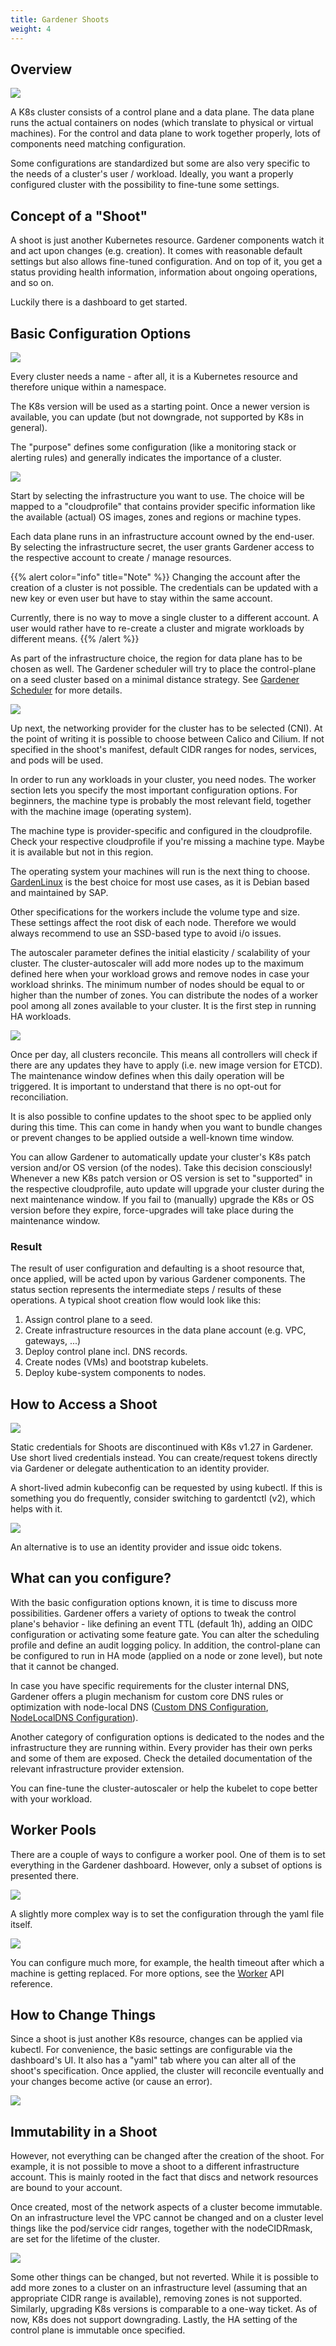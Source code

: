 ```yaml
---
title: Gardener Shoots
weight: 4
---
```


## Overview

![](./images/k8s-cluster.png)

A K8s cluster consists of a control plane and a data plane. The data plane runs the actual containers on nodes (which translate to physical or virtual machines). For the control and data plane to work together properly, lots of components need matching configuration.

Some configurations are standardized but some are also very specific to the needs of a cluster's user / workload. Ideally, you want a properly configured cluster with the possibility to fine-tune some settings.

## Concept of a "Shoot"

A shoot is just another Kubernetes resource. Gardener components watch it and act upon changes (e.g. creation). It comes with reasonable default settings but also allows fine-tuned configuration. And on top of it, you get a status providing health information, information about ongoing operations, and so on.

Luckily there is a dashboard to get started.

## Basic Configuration Options

![](./images/basic_configurations_1.png)

Every cluster needs a name - after all, it is a Kubernetes resource and therefore unique within a namespace.

The K8s version will be used as a starting point. Once a newer version is available, you can update (but not downgrade, not supported by K8s in general).

The "purpose" defines some configuration (like a monitoring stack or alerting rules) and generally indicates the importance of a cluster.

![](./images/basic_configurations_2.png)

Start by selecting the infrastructure you want to use. The choice will be mapped to a "cloudprofile" that contains provider specific information like the available (actual) OS images, zones and regions or machine types.

Each data plane runs in an infrastructure account owned by the end-user. By selecting the infrastructure secret, the user grants Gardener access to the respective account to create / manage resources.

{{% alert color="info"  title="Note" %}}
Changing the account after the creation of a cluster is not possible. The credentials can be updated with a new key or even user but have to stay within the same account. 

Currently, there is no way to move a single cluster to a different account. A user would rather have to re-create a cluster and migrate workloads by different means.
{{% /alert %}}

As part of the infrastructure choice, the region for data plane has to be chosen as well. The Gardener scheduler will try to place the control-plane on a seed cluster based on a minimal distance strategy. See [Gardener Scheduler](https://github.com/gardener/gardener/blob/master/docs/concepts/scheduler.md) for more details.

![](./images/basic_configurations_3.png)

Up next, the networking provider for the cluster has to be selected (CNI). At the point of writing it is possible to choose between Calico and Cilium. If not specified in the shoot's manifest, default CIDR ranges for nodes, services, and pods will be used.

In order to run any workloads in your cluster, you need nodes. The worker section lets you specify the most important configuration options. For beginners, the machine type is probably the most relevant field, together with the machine image (operating system). 

The machine type is provider-specific and configured in the cloudprofile. Check your respective cloudprofile if you're missing a machine type. Maybe it is available but not in this region.

The operating system your machines will run is the next thing to choose. [GardenLinux](https://github.com/gardenlinux/gardenlinux) is the best choice for most use cases, as it is Debian based and maintained by SAP.

Other specifications for the workers include the volume type and size. These settings affect the root disk of each node. Therefore we would always recommend to use an SSD-based type to avoid i/o issues.

The autoscaler parameter defines the initial elasticity / scalability of your cluster. The cluster-autoscaler will add more nodes up to the maximum defined here when your workload grows and remove nodes in case your workload shrinks. The minimum number of nodes should be equal to or higher than the number of zones. You can distribute the nodes of a worker pool among all zones available to your cluster. It is the first step in running HA workloads.

![](./images/basic_configurations_4.png)

Once per day, all clusters reconcile. This means all controllers will check if there are any updates they have to apply (i.e. new image version for ETCD). The maintenance window defines when this daily operation will be triggered. It is important to understand that there is no opt-out for reconciliation.

It is also possible to confine updates to the shoot spec to be applied only during this time. This can come in handy when you want to bundle changes or prevent changes to be applied outside a well-known time window.

You can allow Gardener to automatically update your cluster's K8s patch version and/or OS version (of the nodes). Take this decision consciously! Whenever a new K8s patch version or OS version is set to "supported" in the respective cloudprofile, auto update will upgrade your cluster during the next maintenance window. If you fail to (manually) upgrade the K8s or OS version before they expire, force-upgrades will take place during the maintenance window.

### Result

The result of user configuration and defaulting is a shoot resource that, once applied, will be acted upon by various Gardener components. The status section represents the intermediate steps / results of these operations. A typical shoot creation flow would look like this:

1. Assign control plane to a seed.
1. Create infrastructure resources in the data plane account (e.g. VPC, gateways, ...)
1. Deploy control plane incl. DNS records.
1. Create nodes (VMs) and bootstrap kubelets.
1. Deploy kube-system components to nodes.

## How to Access a Shoot

![](./images/access-shoot.png)

Static credentials for Shoots are discontinued with K8s v1.27 in Gardener. Use short lived credentials instead. You can create/request tokens directly via Gardener or delegate authentication to an identity provider.

A short-lived admin kubeconfig can be requested by using kubectl. If this is something you do frequently, consider switching to gardentctl (v2), which helps with it.

![](./images/access-shoot-2.png)

An alternative is to use an identity provider and issue oidc tokens.

## What can you configure?

With the basic configuration options known, it is time to discuss more possibilities. Gardener offers a variety of options to tweak the control plane's behavior - like defining an event TTL (default 1h), adding an OIDC configuration or activating some feature gate. You can alter the scheduling profile and define an audit logging policy. In addition, the control-plane can be configured to run in HA mode (applied on a node or zone level), but note that it cannot be changed.

In case you have specific requirements for the cluster internal DNS, Gardener offers a plugin mechanism for custom core DNS rules or optimization with node-local DNS ([Custom DNS Configuration](https://github.com/gardener/gardener/blob/master/docs/usage/custom-dns-config.md), [NodeLocalDNS Configuration](https://github.com/gardener/gardener/blob/master/docs/usage/node-local-dns.md)).

Another category of configuration options is dedicated to the nodes and the infrastructure they are running within. Every provider has their own perks and some of them are exposed. Check the detailed documentation of the relevant infrastructure provider extension. 

You can fine-tune the cluster-autoscaler or help the kubelet to cope better with your workload.

## Worker Pools

There are a couple of ways to configure a worker pool. One of them is to set everything in the Gardener dashboard. However, only a subset of options is presented there.

![](./images/worker-pools-1.png)

A slightly more complex way is to set the configuration through the yaml file itself.

![](./images/worker-pools-2.png)

You can configure much more, for example, the health timeout after which a machine is getting replaced. For more options, see the [Worker](https://github.com/gardener/gardener/blob/master/docs/api-reference/core.md#worker) API reference.

## How to Change Things

Since a shoot is just another K8s resource, changes can be applied via kubectl. For convenience, the basic settings are configurable via the dashboard's UI. It also has a "yaml" tab where you can alter all of the shoot's specification. Once applied, the cluster will reconcile eventually and your changes become active (or cause an error).

![](./images/change-things.png)

## Immutability in a Shoot

However, not everything can be changed after the creation of the shoot. For example, it is not possible to move a shoot to a different infrastructure account. This is mainly rooted in the fact that discs and network resources are bound to your account. 

Once created, most of the network aspects of a cluster become immutable. On an infrastructure level the VPC cannot be changed and on a cluster level things like the pod/service cidr ranges, together with the nodeCIDRmask, are set for the lifetime of the cluster.

![](./images/immutablity.png)

Some other things can be changed, but not reverted. While it is possible to add more zones to a cluster on an infrastructure level (assuming that an appropriate CIDR range is available), removing zones is not supported. Similarly, upgrading K8s versions is comparable to a one-way ticket. As of now, K8s does not support downgrading. Lastly, the HA setting of the control plane is immutable once specified.